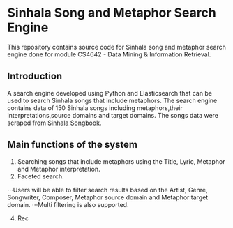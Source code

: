 # Sinhala Song and Metaphor Search Engine

This repository contains source code for Sinhala song and metaphor search engine done for module CS4642 - Data Mining & Information Retrieval.

## Introduction

A search engine developed using Python and Elasticsearch that can be used to search Sinhala songs that include metaphors. The search engine contains data of 150 Sinhala songs including metaphors,their interpretations,source domains and target domains. The songs data were scraped from [Sinhala Songbook](https://www.sinhalasongbook.com/).

## Main functions of the system

1. Searching songs that include metaphors using the Title, Lyric, Metaphor and Metaphor interpretation.
2. Faceted search.

⋅⋅⋅Users will be able to filter search results based on the Artist, Genre, Songwriter, Composer, Metaphor source domain and Metaphor target domain.
⋅⋅⋅Multi filtering is also supported.

4. Rec
